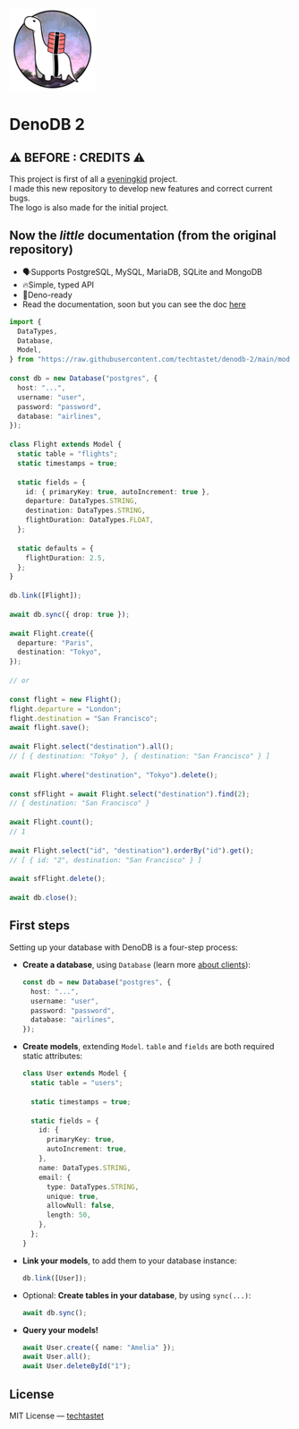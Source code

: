 <img src="./design/logo.png" height="150" />

# DenoDB 2

## ⚠️ BEFORE : CREDITS ⚠️

This project is first of all a [eveningkid](https://github.com/eveningkid/denodb) project.  
I made this new repository to develop new features and correct current bugs.  
The logo is also made for the initial project.

## Now the _little_ documentation (from the original repository)

- 🗣Supports PostgreSQL, MySQL, MariaDB, SQLite and MongoDB
- 🔥Simple, typed API
- 🦕Deno-ready
- Read the documentation, soon but you can see the doc [here](https://eveningkid.github.io/denodb-docs)

```typescript
import {
  DataTypes,
  Database,
  Model,
} from "https://raw.githubusercontent.com/techtastet/denodb-2/main/mod.ts";

const db = new Database("postgres", {
  host: "...",
  username: "user",
  password: "password",
  database: "airlines",
});

class Flight extends Model {
  static table = "flights";
  static timestamps = true;

  static fields = {
    id: { primaryKey: true, autoIncrement: true },
    departure: DataTypes.STRING,
    destination: DataTypes.STRING,
    flightDuration: DataTypes.FLOAT,
  };

  static defaults = {
    flightDuration: 2.5,
  };
}

db.link([Flight]);

await db.sync({ drop: true });

await Flight.create({
  departure: "Paris",
  destination: "Tokyo",
});

// or

const flight = new Flight();
flight.departure = "London";
flight.destination = "San Francisco";
await flight.save();

await Flight.select("destination").all();
// [ { destination: "Tokyo" }, { destination: "San Francisco" } ]

await Flight.where("destination", "Tokyo").delete();

const sfFlight = await Flight.select("destination").find(2);
// { destination: "San Francisco" }

await Flight.count();
// 1

await Flight.select("id", "destination").orderBy("id").get();
// [ { id: "2", destination: "San Francisco" } ]

await sfFlight.delete();

await db.close();
```

## First steps

Setting up your database with DenoDB is a four-step process:

- **Create a database**, using `Database` (learn more [about clients](#clients)):
  ```typescript
  const db = new Database("postgres", {
    host: "...",
    username: "user",
    password: "password",
    database: "airlines",
  });
  ```
- **Create models**, extending `Model`. `table` and `fields` are both required static attributes:

  ```typescript
  class User extends Model {
    static table = "users";

    static timestamps = true;

    static fields = {
      id: {
        primaryKey: true,
        autoIncrement: true,
      },
      name: DataTypes.STRING,
      email: {
        type: DataTypes.STRING,
        unique: true,
        allowNull: false,
        length: 50,
      },
    };
  }
  ```

- **Link your models**, to add them to your database instance:
  ```typescript
  db.link([User]);
  ```
- Optional: **Create tables in your database**, by using `sync(...)`:
  ```typescript
  await db.sync();
  ```
- **Query your models!**
  ```typescript
  await User.create({ name: "Amelia" });
  await User.all();
  await User.deleteById("1");
  ```

## License

MIT License — [techtastet](https://github.com/techtastet)
